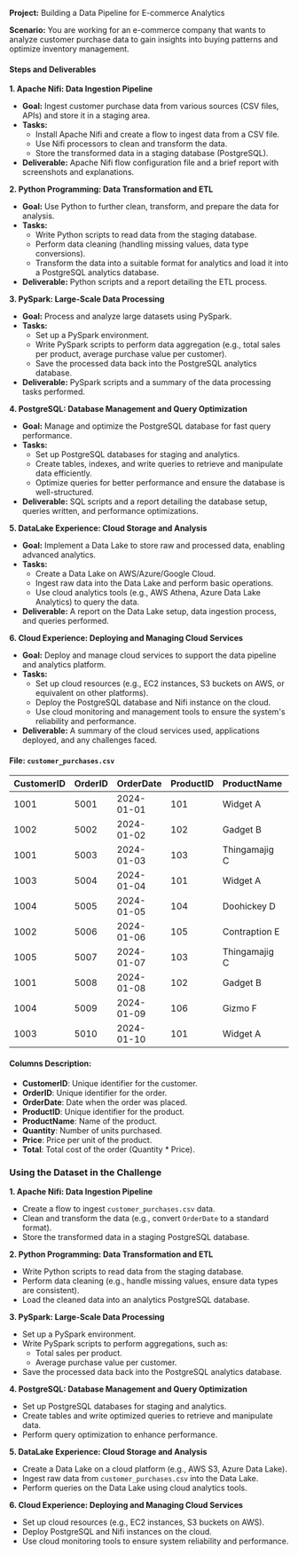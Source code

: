 **Project:** Building a Data Pipeline for E-commerce Analytics

**Scenario:** You are working for an e-commerce company that wants to analyze customer purchase data to gain insights into buying patterns and optimize inventory management.

#### Steps and Deliverables

**1. Apache Nifi: Data Ingestion Pipeline**
   - **Goal:** Ingest customer purchase data from various sources (CSV files, APIs) and store it in a staging area.
   - **Tasks:**
     - Install Apache Nifi and create a flow to ingest data from a CSV file.
     - Use Nifi processors to clean and transform the data.
     - Store the transformed data in a staging database (PostgreSQL).
   - **Deliverable:** Apache Nifi flow configuration file and a brief report with screenshots and explanations.

**2. Python Programming: Data Transformation and ETL**
   - **Goal:** Use Python to further clean, transform, and prepare the data for analysis.
   - **Tasks:**
     - Write Python scripts to read data from the staging database.
     - Perform data cleaning (handling missing values, data type conversions).
     - Transform the data into a suitable format for analytics and load it into a PostgreSQL analytics database.
   - **Deliverable:** Python scripts and a report detailing the ETL process.

**3. PySpark: Large-Scale Data Processing**
   - **Goal:** Process and analyze large datasets using PySpark.
   - **Tasks:**
     - Set up a PySpark environment.
     - Write PySpark scripts to perform data aggregation (e.g., total sales per product, average purchase value per customer).
     - Save the processed data back into the PostgreSQL analytics database.
   - **Deliverable:** PySpark scripts and a summary of the data processing tasks performed.

**4. PostgreSQL: Database Management and Query Optimization**
   - **Goal:** Manage and optimize the PostgreSQL database for fast query performance.
   - **Tasks:**
     - Set up PostgreSQL databases for staging and analytics.
     - Create tables, indexes, and write queries to retrieve and manipulate data efficiently.
     - Optimize queries for better performance and ensure the database is well-structured.
   - **Deliverable:** SQL scripts and a report detailing the database setup, queries written, and performance optimizations.

**5. DataLake Experience: Cloud Storage and Analysis**
   - **Goal:** Implement a Data Lake to store raw and processed data, enabling advanced analytics.
   - **Tasks:**
     - Create a Data Lake on AWS/Azure/Google Cloud.
     - Ingest raw data into the Data Lake and perform basic operations.
     - Use cloud analytics tools (e.g., AWS Athena, Azure Data Lake Analytics) to query the data.
   - **Deliverable:** A report on the Data Lake setup, data ingestion process, and queries performed.

**6. Cloud Experience: Deploying and Managing Cloud Services**
   - **Goal:** Deploy and manage cloud services to support the data pipeline and analytics platform.
   - **Tasks:**
     - Set up cloud resources (e.g., EC2 instances, S3 buckets on AWS, or equivalent on other platforms).
     - Deploy the PostgreSQL database and Nifi instance on the cloud.
     - Use cloud monitoring and management tools to ensure the system's reliability and performance.
   - **Deliverable:** A summary of the cloud services used, applications deployed, and any challenges faced.

     

#### File: `customer_purchases.csv`

| CustomerID | OrderID | OrderDate  | ProductID | ProductName     | Quantity | Price | Total  |
|------------|---------|------------|-----------|-----------------|----------|-------|--------|
| 1001       | 5001    | 2024-01-01 | 101       | Widget A        | 2        | 20.00 | 40.00  |
| 1002       | 5002    | 2024-01-02 | 102       | Gadget B        | 1        | 35.00 | 35.00  |
| 1001       | 5003    | 2024-01-03 | 103       | Thingamajig C   | 3        | 15.00 | 45.00  |
| 1003       | 5004    | 2024-01-04 | 101       | Widget A        | 1        | 20.00 | 20.00  |
| 1004       | 5005    | 2024-01-05 | 104       | Doohickey D     | 5        | 12.00 | 60.00  |
| 1002       | 5006    | 2024-01-06 | 105       | Contraption E   | 2        | 50.00 | 100.00 |
| 1005       | 5007    | 2024-01-07 | 103       | Thingamajig C   | 1        | 15.00 | 15.00  |
| 1001       | 5008    | 2024-01-08 | 102       | Gadget B        | 4        | 35.00 | 140.00 |
| 1004       | 5009    | 2024-01-09 | 106       | Gizmo F         | 3        | 25.00 | 75.00  |
| 1003       | 5010    | 2024-01-10 | 101       | Widget A        | 2        | 20.00 | 40.00  |

#### Columns Description:
- **CustomerID**: Unique identifier for the customer.
- **OrderID**: Unique identifier for the order.
- **OrderDate**: Date when the order was placed.
- **ProductID**: Unique identifier for the product.
- **ProductName**: Name of the product.
- **Quantity**: Number of units purchased.
- **Price**: Price per unit of the product.
- **Total**: Total cost of the order (Quantity * Price).

### Using the Dataset in the Challenge

**1. Apache Nifi: Data Ingestion Pipeline**
   - Create a flow to ingest `customer_purchases.csv` data.
   - Clean and transform the data (e.g., convert `OrderDate` to a standard format).
   - Store the transformed data in a staging PostgreSQL database.

**2. Python Programming: Data Transformation and ETL**
   - Write Python scripts to read data from the staging database.
   - Perform data cleaning (e.g., handle missing values, ensure data types are consistent).
   - Load the cleaned data into an analytics PostgreSQL database.

**3. PySpark: Large-Scale Data Processing**
   - Set up a PySpark environment.
   - Write PySpark scripts to perform aggregations, such as:
     - Total sales per product.
     - Average purchase value per customer.
   - Save the processed data back into the PostgreSQL analytics database.

**4. PostgreSQL: Database Management and Query Optimization**
   - Set up PostgreSQL databases for staging and analytics.
   - Create tables and write optimized queries to retrieve and manipulate data.
   - Perform query optimization to enhance performance.

**5. DataLake Experience: Cloud Storage and Analysis**
   - Create a Data Lake on a cloud platform (e.g., AWS S3, Azure Data Lake).
   - Ingest raw data from `customer_purchases.csv` into the Data Lake.
   - Perform queries on the Data Lake using cloud analytics tools.

**6. Cloud Experience: Deploying and Managing Cloud Services**
   - Set up cloud resources (e.g., EC2 instances, S3 buckets on AWS).
   - Deploy PostgreSQL and Nifi instances on the cloud.
   - Use cloud monitoring tools to ensure system reliability and performance.

